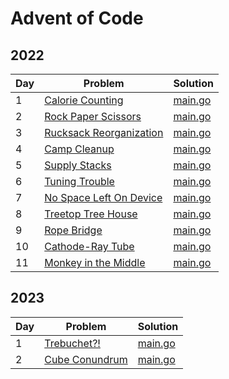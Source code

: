 # Advent of Code

## 2022

| Day | Problem                                                        | Solution                        |
| --- | -------------------------------------------------------------- | ------------------------------- |
| 1   | [Calorie Counting](https://adventofcode.com/2022/day/1)        | [main.go](./2022/day01/main.go) |
| 2   | [Rock Paper Scissors](https://adventofcode.com/2022/day/2)     | [main.go](./2022/day02/main.go) |
| 3   | [Rucksack Reorganization](https://adventofcode.com/2022/day/3) | [main.go](./2022/day03/main.go) |
| 4   | [Camp Cleanup](https://adventofcode.com/2022/day/4)            | [main.go](./2022/day04/main.go) |
| 5   | [Supply Stacks](https://adventofcode.com/2022/day/5)           | [main.go](./2022/day05/main.go) |
| 6   | [Tuning Trouble](https://adventofcode.com/2022/day/6)          | [main.go](./2022/day06/main.go) |
| 7   | [No Space Left On Device](https://adventofcode.com/2022/day/7) | [main.go](./2022/day07/main.go) |
| 8   | [Treetop Tree House](https://adventofcode.com/2022/day/8)      | [main.go](./2022/day08/main.go) |
| 9   | [Rope Bridge](https://adventofcode.com/2022/day/9)             | [main.go](./2022/day09/main.go) |
| 10  | [Cathode-Ray Tube](https://adventofcode.com/2022/day/10)       | [main.go](./2022/day10/main.go) |
| 11  | [Monkey in the Middle](https://adventofcode.com/2022/day/11)   | [main.go](./2022/day11/main.go) |

## 2023

| Day | Problem                                               | Solution                        |
| --- | ----------------------------------------------------- | ------------------------------- |
| 1   | [Trebuchet?!](https://adventofcode.com/2023/day/1)    | [main.go](./2023/day01/main.go) |
| 2   | [Cube Conundrum](https://adventofcode.com/2023/day/2) | [main.go](./2023/day02/main.go) |
